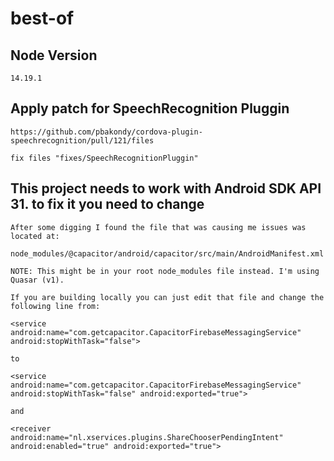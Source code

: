 # best-of


## Node Version 
``14.19.1``
## Apply patch for SpeechRecognition Pluggin
``````
https://github.com/pbakondy/cordova-plugin-speechrecognition/pull/121/files

fix files "fixes/SpeechRecognitionPluggin"
``````

## This project needs to work with Android SDK API 31. to fix it you need to change
``````
After some digging I found the file that was causing me issues was located at:

node_modules/@capacitor/android/capacitor/src/main/AndroidManifest.xml

NOTE: This might be in your root node_modules file instead. I'm using Quasar (v1).

If you are building locally you can just edit that file and change the following line from:

<service android:name="com.getcapacitor.CapacitorFirebaseMessagingService" android:stopWithTask="false">

to

<service android:name="com.getcapacitor.CapacitorFirebaseMessagingService" android:stopWithTask="false" android:exported="true">

and 

<receiver android:name="nl.xservices.plugins.ShareChooserPendingIntent" android:enabled="true" android:exported="true">
``````






